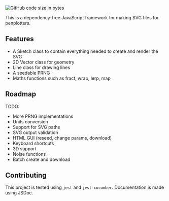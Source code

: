 ![GitHub code size in bytes](https://img.shields.io/github/languages/code-size/jakebeamish/penplot-svg-tool)


This is a dependency-free JavaScript framework for making SVG files for penplotters.

## Features

- A Sketch class to contain everything needed to create and render the SVG
- 2D Vector class for geometry
- Line class for drawing lines
- A seedable PRNG
- Maths functions such as fract, wrap, lerp, map

## Roadmap

TODO:
- More PRNG implementations
- Units conversion
- Support for SVG paths
- SVG output validation
- HTML GUI (reseed, change params, download)
- Keyboard shortcuts
- 3D support
- Noise functions
- Batch create and download

## Contributing

This project is tested using `jest` and `jest-cucumber`.
Documentation is made using JSDoc.
